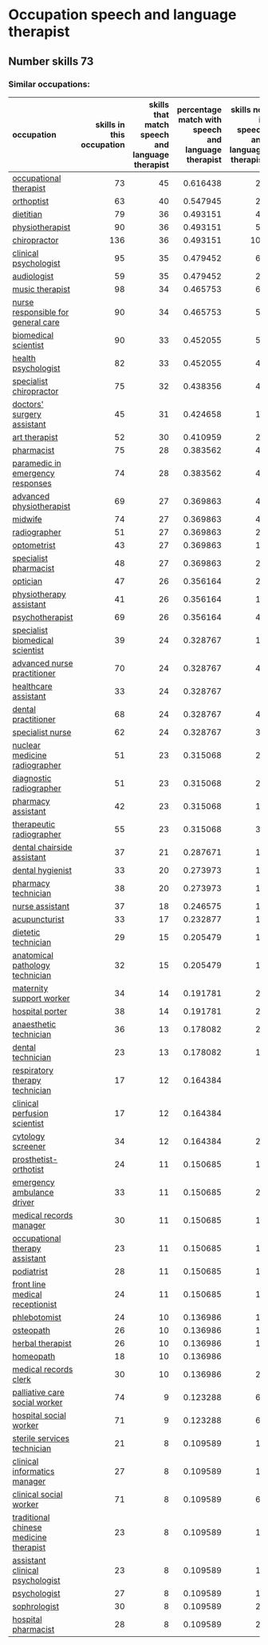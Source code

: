 # Occupation speech and language therapist
## Number skills 73
### Similar occupations:
| occupation                                                                          |   skills in this occupation |   skills that match speech and language therapist |   percentage match with speech and language therapist |   skills not in speech and language therapist |
|:------------------------------------------------------------------------------------|----------------------------:|--------------------------------------------------:|------------------------------------------------------:|----------------------------------------------:|
| [occupational therapist](occupational_therapist.md)                                 |                          73 |                                                45 |                                              0.616438 |                                            28 |
| [orthoptist](orthoptist.md)                                                         |                          63 |                                                40 |                                              0.547945 |                                            23 |
| [dietitian](dietitian.md)                                                           |                          79 |                                                36 |                                              0.493151 |                                            43 |
| [physiotherapist](physiotherapist.md)                                               |                          90 |                                                36 |                                              0.493151 |                                            54 |
| [chiropractor](chiropractor.md)                                                     |                         136 |                                                36 |                                              0.493151 |                                           100 |
| [clinical psychologist](clinical_psychologist.md)                                   |                          95 |                                                35 |                                              0.479452 |                                            60 |
| [audiologist](audiologist.md)                                                       |                          59 |                                                35 |                                              0.479452 |                                            24 |
| [music therapist](music_therapist.md)                                               |                          98 |                                                34 |                                              0.465753 |                                            64 |
| [nurse responsible for general care](nurse_responsible_for_general_care.md)         |                          90 |                                                34 |                                              0.465753 |                                            56 |
| [biomedical scientist](biomedical_scientist.md)                                     |                          90 |                                                33 |                                              0.452055 |                                            57 |
| [health psychologist](health_psychologist.md)                                       |                          82 |                                                33 |                                              0.452055 |                                            49 |
| [specialist chiropractor](specialist_chiropractor.md)                               |                          75 |                                                32 |                                              0.438356 |                                            43 |
| [doctors' surgery assistant](doctors'_surgery_assistant.md)                         |                          45 |                                                31 |                                              0.424658 |                                            14 |
| [art therapist](art_therapist.md)                                                   |                          52 |                                                30 |                                              0.410959 |                                            22 |
| [pharmacist](pharmacist.md)                                                         |                          75 |                                                28 |                                              0.383562 |                                            47 |
| [paramedic in emergency responses](paramedic_in_emergency_responses.md)             |                          74 |                                                28 |                                              0.383562 |                                            46 |
| [advanced physiotherapist](advanced_physiotherapist.md)                             |                          69 |                                                27 |                                              0.369863 |                                            42 |
| [midwife](midwife.md)                                                               |                          74 |                                                27 |                                              0.369863 |                                            47 |
| [radiographer](radiographer.md)                                                     |                          51 |                                                27 |                                              0.369863 |                                            24 |
| [optometrist](optometrist.md)                                                       |                          43 |                                                27 |                                              0.369863 |                                            16 |
| [specialist pharmacist](specialist_pharmacist.md)                                   |                          48 |                                                27 |                                              0.369863 |                                            21 |
| [optician](optician.md)                                                             |                          47 |                                                26 |                                              0.356164 |                                            21 |
| [physiotherapy assistant](physiotherapy_assistant.md)                               |                          41 |                                                26 |                                              0.356164 |                                            15 |
| [psychotherapist](psychotherapist.md)                                               |                          69 |                                                26 |                                              0.356164 |                                            43 |
| [specialist biomedical scientist](specialist_biomedical_scientist.md)               |                          39 |                                                24 |                                              0.328767 |                                            15 |
| [advanced nurse practitioner](advanced_nurse_practitioner.md)                       |                          70 |                                                24 |                                              0.328767 |                                            46 |
| [healthcare assistant](healthcare_assistant.md)                                     |                          33 |                                                24 |                                              0.328767 |                                             9 |
| [dental practitioner](dental_practitioner.md)                                       |                          68 |                                                24 |                                              0.328767 |                                            44 |
| [specialist nurse](specialist_nurse.md)                                             |                          62 |                                                24 |                                              0.328767 |                                            38 |
| [nuclear medicine radiographer](nuclear_medicine_radiographer.md)                   |                          51 |                                                23 |                                              0.315068 |                                            28 |
| [diagnostic radiographer](diagnostic_radiographer.md)                               |                          51 |                                                23 |                                              0.315068 |                                            28 |
| [pharmacy assistant](pharmacy_assistant.md)                                         |                          42 |                                                23 |                                              0.315068 |                                            19 |
| [therapeutic radiographer](therapeutic_radiographer.md)                             |                          55 |                                                23 |                                              0.315068 |                                            32 |
| [dental chairside assistant](dental_chairside_assistant.md)                         |                          37 |                                                21 |                                              0.287671 |                                            16 |
| [dental hygienist](dental_hygienist.md)                                             |                          33 |                                                20 |                                              0.273973 |                                            13 |
| [pharmacy technician](pharmacy_technician.md)                                       |                          38 |                                                20 |                                              0.273973 |                                            18 |
| [nurse assistant](nurse_assistant.md)                                               |                          37 |                                                18 |                                              0.246575 |                                            19 |
| [acupuncturist](acupuncturist.md)                                                   |                          33 |                                                17 |                                              0.232877 |                                            16 |
| [dietetic technician](dietetic_technician.md)                                       |                          29 |                                                15 |                                              0.205479 |                                            14 |
| [anatomical pathology technician](anatomical_pathology_technician.md)               |                          32 |                                                15 |                                              0.205479 |                                            17 |
| [maternity support worker](maternity_support_worker.md)                             |                          34 |                                                14 |                                              0.191781 |                                            20 |
| [hospital porter](hospital_porter.md)                                               |                          38 |                                                14 |                                              0.191781 |                                            24 |
| [anaesthetic technician](anaesthetic_technician.md)                                 |                          36 |                                                13 |                                              0.178082 |                                            23 |
| [dental technician](dental_technician.md)                                           |                          23 |                                                13 |                                              0.178082 |                                            10 |
| [respiratory therapy technician](respiratory_therapy_technician.md)                 |                          17 |                                                12 |                                              0.164384 |                                             5 |
| [clinical perfusion scientist](clinical_perfusion_scientist.md)                     |                          17 |                                                12 |                                              0.164384 |                                             5 |
| [cytology screener](cytology_screener.md)                                           |                          34 |                                                12 |                                              0.164384 |                                            22 |
| [prosthetist-orthotist](prosthetist-orthotist.md)                                   |                          24 |                                                11 |                                              0.150685 |                                            13 |
| [emergency ambulance driver](emergency_ambulance_driver.md)                         |                          33 |                                                11 |                                              0.150685 |                                            22 |
| [medical records manager](medical_records_manager.md)                               |                          30 |                                                11 |                                              0.150685 |                                            19 |
| [occupational therapy assistant](occupational_therapy_assistant.md)                 |                          23 |                                                11 |                                              0.150685 |                                            12 |
| [podiatrist](podiatrist.md)                                                         |                          28 |                                                11 |                                              0.150685 |                                            17 |
| [front line medical receptionist](front_line_medical_receptionist.md)               |                          24 |                                                11 |                                              0.150685 |                                            13 |
| [phlebotomist](phlebotomist.md)                                                     |                          24 |                                                10 |                                              0.136986 |                                            14 |
| [osteopath](osteopath.md)                                                           |                          26 |                                                10 |                                              0.136986 |                                            16 |
| [herbal therapist](herbal_therapist.md)                                             |                          26 |                                                10 |                                              0.136986 |                                            16 |
| [homeopath](homeopath.md)                                                           |                          18 |                                                10 |                                              0.136986 |                                             8 |
| [medical records clerk](medical_records_clerk.md)                                   |                          30 |                                                10 |                                              0.136986 |                                            20 |
| [palliative care social worker](palliative_care_social_worker.md)                   |                          74 |                                                 9 |                                              0.123288 |                                            65 |
| [hospital social worker](hospital_social_worker.md)                                 |                          71 |                                                 9 |                                              0.123288 |                                            62 |
| [sterile services technician](sterile_services_technician.md)                       |                          21 |                                                 8 |                                              0.109589 |                                            13 |
| [clinical informatics manager](clinical_informatics_manager.md)                     |                          27 |                                                 8 |                                              0.109589 |                                            19 |
| [clinical social worker](clinical_social_worker.md)                                 |                          71 |                                                 8 |                                              0.109589 |                                            63 |
| [traditional chinese medicine therapist](traditional_chinese_medicine_therapist.md) |                          23 |                                                 8 |                                              0.109589 |                                            15 |
| [assistant clinical psychologist](assistant_clinical_psychologist.md)               |                          23 |                                                 8 |                                              0.109589 |                                            15 |
| [psychologist](psychologist.md)                                                     |                          27 |                                                 8 |                                              0.109589 |                                            19 |
| [sophrologist](sophrologist.md)                                                     |                          30 |                                                 8 |                                              0.109589 |                                            22 |
| [hospital pharmacist](hospital_pharmacist.md)                                       |                          28 |                                                 8 |                                              0.109589 |                                            20 |
